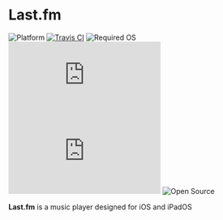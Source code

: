 # Last.fm
![Platform](https://img.shields.io/badge/platform-%EF%A3%BF-white)
[![Travis CI](https://img.shields.io/travis/DevShawnX/Last.fm/master.svg?logo=travis)](https://travis-ci.org/github/DevShawnX/Last.fm)
![Required OS](https://img.shields.io/badge/compatible-iOS%2012+-red)
![Code Size](https://img.shields.io/github/languages/code-size/DevShawnX/Last.fm)
![Last Commit](https://img.shields.io/github/last-commit/DevShawnX/Last.fm)
![Open Source](https://img.shields.io/badge/open%20source-%F0%9F%92%9A-white)

**Last.fm** is a music player designed for iOS and iPadOS
